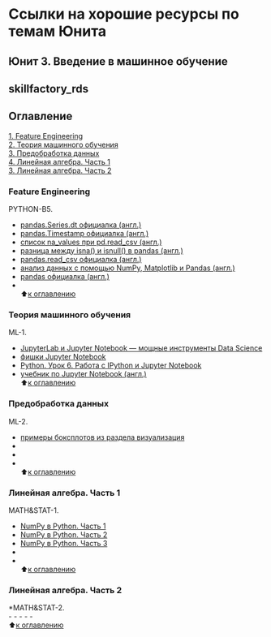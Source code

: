 # Ссылки на хорошие ресурсы по темам Юнита
## Юнит 3. Введение в машинное обучение
## skillfactory_rds  

## Оглавление  
[1. Feature Engineering](https://github.com/alex-sokolov2011/my_study/blob/master/SkillFactory/DST_10/unit_3/links_to_resources_on_module_topics.md#Feature-Engineering)  
[2. Теория машинного обучения](https://github.com/alex-sokolov2011/my_study/blob/master/SkillFactory/DST_10/unit_3/links_to_resources_on_module_topics.md#Теория-машинного-обучения)  
[3. Предобработка данных](https://github.com/alex-sokolov2011/my_study/blob/master/SkillFactory/DST_10/unit_3/links_to_resources_on_module_topics.md#Предобработка-данных)  
[4. Линейная алгебра. Часть 1](https://github.com/alex-sokolov2011/my_study/blob/master/SkillFactory/DST_10/unit_3/links_to_resources_on_module_topics.md#Линейная-алгебра.-Часть-1)  
[3. Линейная алгебра. Часть 2](https://github.com/alex-sokolov2011/my_study/blob/master/SkillFactory/DST_10/unit_3/links_to_resources_on_module_topics.md#Линейная-алгебра.-Часть-2)  

### Feature Engineering
 PYTHON-B5.  
- [pandas.Series.dt официалка (англ.)](https://pandas.pydata.org/pandas-docs/stable/reference/api/pandas.Series.dt.html)
- [pandas.Timestamp официалка (англ.)](https://pandas.pydata.org/pandas-docs/stable/reference/api/pandas.Timestamp.html)
- [список na_values при pd.read_csv (англ.)](https://stackoverflow.com/questions/26659941/pandas-read-csv-named-argument-na-values-default-values)
- [разница между isna() и isnull() в pandas (англ.)
](https://datascience.stackexchange.com/questions/37878/difference-between-isna-and-isnull-in-pandas)
- [pandas.read_csv официалка (англ.)](https://pandas.pydata.org/pandas-docs/stable/reference/api/pandas.read_csv.html)
- [анализ данных с помощью NumPy, Matplotlib и Pandas (англ.)](https://www.analyticsvidhya.com/blog/2015/04/comprehensive-guide-data-exploration-sas-using-python-numpy-scipy-matplotlib-pandas/)
- [pandas официалка (англ.)](https://pandas.pydata.org/pandas-docs/stable/)
- []()  
:arrow_up:[к оглавлению](https://github.com/alex-sokolov2011/my_study/blob/master/SkillFactory/DST_10/unit_3/links_to_resources_on_module_topics.md#Оглавление)

### Теория машинного обучения
 ML-1.  
- [JupyterLab и Jupyter Notebook — мощные инструменты Data Science](https://proglib.io/p/jupyter/)
- [фишки Jupyter Notebook](https://habr.com/ru/company/wunderfund/blog/316826/)
- [Python. Урок 6. Работа с IPython и Jupyter Notebook](https://devpractice.ru/python-lesson-6-work-in-jupyter-notebook/)
- [учебник по Jupyter Notebook (англ.)](https://www.datacamp.com/community/tutorials/tutorial-jupyter-notebook)  
:arrow_up:[к оглавлению](https://github.com/alex-sokolov2011/my_study/blob/master/SkillFactory/DST_10/unit_3/links_to_resources_on_module_topics.md#Оглавление)

### Предобработка данных
 ML-2.  
- [примеры боксплотов из раздела визуализация](http://python-graph-gallery.com/boxplot/)
- []()
- []()
- []()  
:arrow_up:[к оглавлению](https://github.com/alex-sokolov2011/my_study/blob/master/SkillFactory/DST_10/unit_3/links_to_resources_on_module_topics.md#Оглавление)

### Линейная алгебра. Часть 1
 MATH&STAT-1.  
- [NumPy в Python. Часть 1](https://habr.com/ru/post/352678/)
- [NumPy в Python. Часть 2](https://habr.com/post/353416/)
- [NumPy в Python. Часть 3](https://habr.com/post/413381/)
- []()
- []()  
:arrow_up:[к оглавлению](https://github.com/alex-sokolov2011/my_study/blob/master/SkillFactory/DST_10/unit_3/links_to_resources_on_module_topics.md#Оглавление)

### Линейная алгебра. Часть 2
 *MATH&STAT-2.  
-[]()
-[]()
-[]()
-[]()
-[]()  
:arrow_up:[к оглавлению](https://github.com/alex-sokolov2011/my_study/blob/master/SkillFactory/DST_10/unit_3/links_to_resources_on_module_topics.md#Оглавление)
